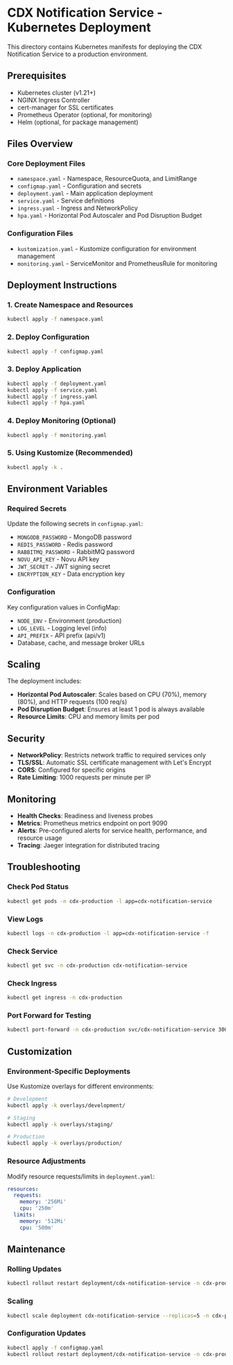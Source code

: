 # CDX Notification Service - Kubernetes Deployment

This directory contains Kubernetes manifests for deploying the CDX Notification Service to a production environment.

## Prerequisites

- Kubernetes cluster (v1.21+)
- NGINX Ingress Controller
- cert-manager for SSL certificates
- Prometheus Operator (optional, for monitoring)
- Helm (optional, for package management)

## Files Overview

### Core Deployment Files

- `namespace.yaml` - Namespace, ResourceQuota, and LimitRange
- `configmap.yaml` - Configuration and secrets
- `deployment.yaml` - Main application deployment
- `service.yaml` - Service definitions
- `ingress.yaml` - Ingress and NetworkPolicy
- `hpa.yaml` - Horizontal Pod Autoscaler and Pod Disruption Budget

### Configuration Files

- `kustomization.yaml` - Kustomize configuration for environment management
- `monitoring.yaml` - ServiceMonitor and PrometheusRule for monitoring

## Deployment Instructions

### 1. Create Namespace and Resources

```bash
kubectl apply -f namespace.yaml
```

### 2. Deploy Configuration

```bash
kubectl apply -f configmap.yaml
```

### 3. Deploy Application

```bash
kubectl apply -f deployment.yaml
kubectl apply -f service.yaml
kubectl apply -f ingress.yaml
kubectl apply -f hpa.yaml
```

### 4. Deploy Monitoring (Optional)

```bash
kubectl apply -f monitoring.yaml
```

### 5. Using Kustomize (Recommended)

```bash
kubectl apply -k .
```

## Environment Variables

### Required Secrets

Update the following secrets in `configmap.yaml`:

- `MONGODB_PASSWORD` - MongoDB password
- `REDIS_PASSWORD` - Redis password
- `RABBITMQ_PASSWORD` - RabbitMQ password
- `NOVU_API_KEY` - Novu API key
- `JWT_SECRET` - JWT signing secret
- `ENCRYPTION_KEY` - Data encryption key

### Configuration

Key configuration values in ConfigMap:

- `NODE_ENV` - Environment (production)
- `LOG_LEVEL` - Logging level (info)
- `API_PREFIX` - API prefix (api/v1)
- Database, cache, and message broker URLs

## Scaling

The deployment includes:

- **Horizontal Pod Autoscaler**: Scales based on CPU (70%), memory (80%), and HTTP requests (100 req/s)
- **Pod Disruption Budget**: Ensures at least 1 pod is always available
- **Resource Limits**: CPU and memory limits per pod

## Security

- **NetworkPolicy**: Restricts network traffic to required services only
- **TLS/SSL**: Automatic SSL certificate management with Let's Encrypt
- **CORS**: Configured for specific origins
- **Rate Limiting**: 1000 requests per minute per IP

## Monitoring

- **Health Checks**: Readiness and liveness probes
- **Metrics**: Prometheus metrics endpoint on port 9090
- **Alerts**: Pre-configured alerts for service health, performance, and resource usage
- **Tracing**: Jaeger integration for distributed tracing

## Troubleshooting

### Check Pod Status

```bash
kubectl get pods -n cdx-production -l app=cdx-notification-service
```

### View Logs

```bash
kubectl logs -n cdx-production -l app=cdx-notification-service -f
```

### Check Service

```bash
kubectl get svc -n cdx-production cdx-notification-service
```

### Check Ingress

```bash
kubectl get ingress -n cdx-production
```

### Port Forward for Testing

```bash
kubectl port-forward -n cdx-production svc/cdx-notification-service 3000:80
```

## Customization

### Environment-Specific Deployments

Use Kustomize overlays for different environments:

```bash
# Development
kubectl apply -k overlays/development/

# Staging
kubectl apply -k overlays/staging/

# Production
kubectl apply -k overlays/production/
```

### Resource Adjustments

Modify resource requests/limits in `deployment.yaml`:

```yaml
resources:
  requests:
    memory: '256Mi'
    cpu: '250m'
  limits:
    memory: '512Mi'
    cpu: '500m'
```

## Maintenance

### Rolling Updates

```bash
kubectl rollout restart deployment/cdx-notification-service -n cdx-production
```

### Scaling

```bash
kubectl scale deployment cdx-notification-service --replicas=5 -n cdx-production
```

### Configuration Updates

```bash
kubectl apply -f configmap.yaml
kubectl rollout restart deployment/cdx-notification-service -n cdx-production
```
